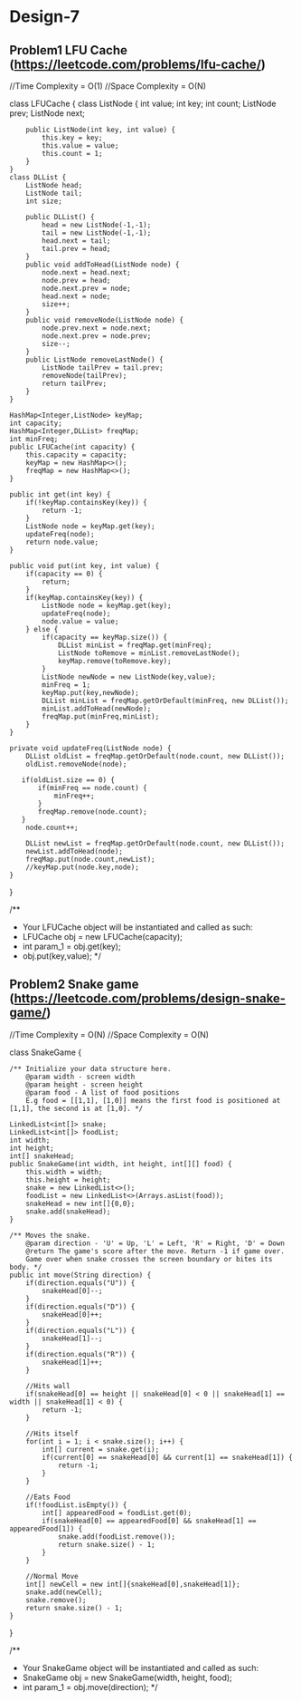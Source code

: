 # Design-7

## Problem1 LFU Cache (https://leetcode.com/problems/lfu-cache/)

//Time Complexity = O(1)
//Space Complexity = O(N)

class LFUCache {
class ListNode {
int value;
int key;
int count;
ListNode prev;
ListNode next;

        public ListNode(int key, int value) {
            this.key = key;
            this.value = value;
            this.count = 1;
        }
    }
    class DLList {
        ListNode head;
        ListNode tail;
        int size;

        public DLList() {
            head = new ListNode(-1,-1);
            tail = new ListNode(-1,-1);
            head.next = tail;
            tail.prev = head;
        }
        public void addToHead(ListNode node) {
            node.next = head.next;
            node.prev = head;
            node.next.prev = node;
            head.next = node;
            size++;
        }
        public void removeNode(ListNode node) {
            node.prev.next = node.next;
            node.next.prev = node.prev;
            size--;
        }
        public ListNode removeLastNode() {
            ListNode tailPrev = tail.prev;
            removeNode(tailPrev);
            return tailPrev;
        }
    }

    HashMap<Integer,ListNode> keyMap;
    int capacity;
    HashMap<Integer,DLList> freqMap;
    int minFreq;
    public LFUCache(int capacity) {
        this.capacity = capacity;
        keyMap = new HashMap<>();
        freqMap = new HashMap<>();
    }

    public int get(int key) {
        if(!keyMap.containsKey(key)) {
            return -1;
        }
        ListNode node = keyMap.get(key);
        updateFreq(node);
        return node.value;
    }

    public void put(int key, int value) {
        if(capacity == 0) {
            return;
        }
        if(keyMap.containsKey(key)) {
            ListNode node = keyMap.get(key);
            updateFreq(node);
            node.value = value;
        } else {
            if(capacity == keyMap.size()) {
                DLList minList = freqMap.get(minFreq);
                ListNode toRemove = minList.removeLastNode();
                keyMap.remove(toRemove.key);
            }
            ListNode newNode = new ListNode(key,value);
            minFreq = 1;
            keyMap.put(key,newNode);
            DLList minList = freqMap.getOrDefault(minFreq, new DLList());
            minList.addToHead(newNode);
            freqMap.put(minFreq,minList);
        }
    }

    private void updateFreq(ListNode node) {
        DLList oldList = freqMap.getOrDefault(node.count, new DLList());
        oldList.removeNode(node);

       if(oldList.size == 0) {
           if(minFreq == node.count) {
               minFreq++;
           }
           freqMap.remove(node.count);
       }
        node.count++;

        DLList newList = freqMap.getOrDefault(node.count, new DLList());
        newList.addToHead(node);
        freqMap.put(node.count,newList);
        //keyMap.put(node.key,node);
    }

}

/\*\*

- Your LFUCache object will be instantiated and called as such:
- LFUCache obj = new LFUCache(capacity);
- int param_1 = obj.get(key);
- obj.put(key,value);
  \*/

## Problem2 Snake game (https://leetcode.com/problems/design-snake-game/)

//Time Complexity = O(N)
//Space Complexity = O(N)

class SnakeGame {

    /** Initialize your data structure here.
        @param width - screen width
        @param height - screen height
        @param food - A list of food positions
        E.g food = [[1,1], [1,0]] means the first food is positioned at [1,1], the second is at [1,0]. */

    LinkedList<int[]> snake;
    LinkedList<int[]> foodList;
    int width;
    int height;
    int[] snakeHead;
    public SnakeGame(int width, int height, int[][] food) {
        this.width = width;
        this.height = height;
        snake = new LinkedList<>();
        foodList = new LinkedList<>(Arrays.asList(food));
        snakeHead = new int[]{0,0};
        snake.add(snakeHead);
    }

    /** Moves the snake.
        @param direction - 'U' = Up, 'L' = Left, 'R' = Right, 'D' = Down
        @return The game's score after the move. Return -1 if game over.
        Game over when snake crosses the screen boundary or bites its body. */
    public int move(String direction) {
        if(direction.equals("U")) {
            snakeHead[0]--;
        }
        if(direction.equals("D")) {
            snakeHead[0]++;
        }
        if(direction.equals("L")) {
            snakeHead[1]--;
        }
        if(direction.equals("R")) {
            snakeHead[1]++;
        }

        //Hits wall
        if(snakeHead[0] == height || snakeHead[0] < 0 || snakeHead[1] == width || snakeHead[1] < 0) {
            return -1;
        }

        //Hits itself
        for(int i = 1; i < snake.size(); i++) {
            int[] current = snake.get(i);
            if(current[0] == snakeHead[0] && current[1] == snakeHead[1]) {
                return -1;
            }
        }

        //Eats Food
        if(!foodList.isEmpty()) {
            int[] appearedFood = foodList.get(0);
            if(snakeHead[0] == appearedFood[0] && snakeHead[1] == appearedFood[1]) {
                snake.add(foodList.remove());
                return snake.size() - 1;
            }
        }

        //Normal Move
        int[] newCell = new int[]{snakeHead[0],snakeHead[1]};
        snake.add(newCell);
        snake.remove();
        return snake.size() - 1;
    }

}

/\*\*

- Your SnakeGame object will be instantiated and called as such:
- SnakeGame obj = new SnakeGame(width, height, food);
- int param_1 = obj.move(direction);
  \*/
